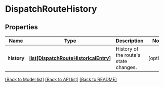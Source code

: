 # DispatchRouteHistory

## Properties
Name | Type | Description | Notes
------------ | ------------- | ------------- | -------------
**history** | [**list[DispatchRouteHistoricalEntry]**](DispatchRouteHistoricalEntry.md) | History of the route&#39;s state changes. | [optional] 

[[Back to Model list]](../README.md#documentation-for-models) [[Back to API list]](../README.md#documentation-for-api-endpoints) [[Back to README]](../README.md)


